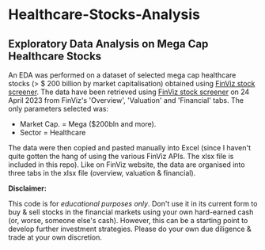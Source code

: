# Healthcare-Stocks-Analysis
## Exploratory Data Analysis on Mega Cap Healthcare Stocks

An EDA was performed on a dataset of selected mega cap healthcare stocks (> $ 200 billion by market capitalisation) obtained using [FinViz stock screener](https://finviz.com/screener.ashx).
The data have been retrieved using [FinViz stock screener](https://finviz.com/screener.ashx) on 24 April 2023 from FinViz's 'Overview', 'Valuation' and 'Financial' tabs. The only parameters selected was:
- Market Cap. = Mega ($200bln and more).
- Sector = Healthcare

The data were then copied and pasted manually into Excel (since I haven't quite gotten the hang of using the various FinViz APIs. The xlsx file is included in this repo). Like on FinViz website, the data are organised into three tabs in the xlsx file (overview, valuation & financial).

**Disclaimer:**

This code is for *educational purposes only*. Don't use it in its current form to buy & sell stocks in the financial markets using your own hard-earned cash (or, worse, someone else's cash). However, this can be a starting point to develop further investment strategies. Please do your own due diligence & trade at your own discretion.
